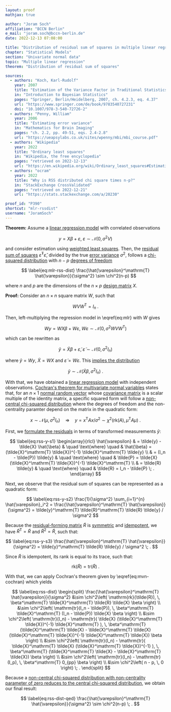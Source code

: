 ```yaml
---
layout: proof
mathjax: true

author: "Joram Soch"
affiliation: "BCCN Berlin"
e_mail: "joram.soch@bccn-berlin.de"
date: 2022-12-13 07:08:00

title: "Distribution of residual sum of squares in multiple linear regression with weighted least squares"
chapter: "Statistical Models"
section: "Univariate normal data"
topic: "Multiple linear regression"
theorem: "Distribution of residual sum of squares"

sources:
  - authors: "Koch, Karl-Rudolf"
    year: 2007
    title: "Estimation of the Variance Factor in Traditional Statistics"
    in: "Introduction to Bayesian Statistics"
    pages: "Springer, Berlin/Heidelberg, 2007, ch. 4.2.3, eq. 4.37"
    url: "https://www.springer.com/de/book/9783540727231"
    doi: "10.1007/978-3-540-72726-2"
  - authors: "Penny, William"
    year: 2006
    title: "Estimating error variance"
    in: "Mathematics for Brain Imaging"
    pages: "ch. 2.2, pp. 49-51, eqs. 2.4-2.8"
    url: "https://ueapsylabs.co.uk/sites/wpenny/mbi/mbi_course.pdf"
  - authors: "Wikipedia"
    year: 2022
    title: "Ordinary least squares"
    in: "Wikipedia, the free encyclopedia"
    pages: "retrieved on 2022-12-13"
    url: "https://en.wikipedia.org/wiki/Ordinary_least_squares#Estimation"
  - authors: "ocram"
    year: 2022
    title: "Why is RSS distributed chi square times n-p?"
    in: "StackExchange CrossValidated"
    pages: "retrieved on 2022-12-21"
    url: "https://stats.stackexchange.com/a/20230"

proof_id: "P390"
shortcut: "mlr-rssdist"
username: "JoramSoch"
---
```



**Theorem:** Assume a [linear regression model](/D/mlr) with correlated observations

$$ \label{eq:mlr}
y = X\beta + \varepsilon, \; \varepsilon \sim \mathcal{N}(0, \sigma^2 V)
$$

and consider estimation using [weighted least squares](/P/mlr-wls). Then, the [residual sum of squares](/D/rss) $\hat{\varepsilon}^\mathrm{T} \hat{\varepsilon}$, divided by the true [error variance](/D/mlr) $\sigma^2$, follows a [chi-squared distribution](/D/chi2) with $n-p$ [degrees of freedom](/D/dof)

$$ \label{eq:mlr-rss-dist}
\frac{\hat{\varepsilon}^\mathrm{T} \hat{\varepsilon}}{\sigma^2} \sim \chi^2(n-p)
$$

where $n$ and $p$ are the dimensions of the $n \times p$ [design matrix](/D/mlr) $X$.


**Proof:** Consider an $n \times n$ square matrix $W$, such that

$$ \label{eq:W-def}
W V W^\mathrm{T} = I_n \; .
$$

Then, left-multiplying the regression model in \eqref{eq:mlr} with $W$ gives

$$ \label{eq:mlr-W-s1}
Wy = WX\beta + W\varepsilon, \; W\varepsilon \sim \mathcal{N}(0, \sigma^2 W V W^\mathrm{T})
$$

which can be rewritten as

$$ \label{eq:mlr-W-s2}
\tilde{y} = \tilde{X}\beta + \tilde{\varepsilon}, \; \tilde{\varepsilon} \sim \mathcal{N}(0, \sigma^2 I_n)
$$

where $\tilde{y} = Wy$, $\tilde{X} = WX$ and $\tilde{\varepsilon} = W\varepsilon$. This [implies the distribution](/P/mvn-ltt)

$$ \label{eq:y-tilde-dist}
\tilde{y} \sim \mathcal{N}(\tilde{X} \beta, \sigma^2 I_n) \; .
$$

With that, we have obtained a [linear regression model](/D/mlr) with independent observations. [Cochran's theorem for multivariate normal variables](/P/mvn-cochran) states that, for an $n \times 1$ [normal random vector](/D/mvn) whose [covariance matrix](/D/covmat) is a scalar multiple of the identity matrix, a specific squared form will follow a [non-central chi-squared distribution](/D/ncchi2) where the degrees of freedom and the non-centrality paramter depend on the matrix in the quadratic form:

$$ \label{eq:mvn-cochran}
x \sim \mathcal{N}(\mu, \sigma^2 I_n) \quad \Rightarrow \quad y = x^\mathrm{T} A x /\sigma^2 \sim \chi^2\left( \mathrm{rk}(A), \mu^\mathrm{T} A \mu \right) \; .
$$

First, we [formulate the residuals](/P/mlr-mat) in terms of transformed measurements $\tilde{y}$:

$$ \label{eq:rss-y-s1}
\begin{array}{rlcl}
\hat{\varepsilon} & = \tilde{y} - \tilde{X} \hat{\beta} & \quad \text{where} \quad & \hat{\beta} = (\tilde{X}^\mathrm{T} \tilde{X})^{-1} \tilde{X}^\mathrm{T} \tilde{y} \\
& = (I_n - \tilde{P}) \tilde{y} & \quad \text{where} \quad & \tilde{P} = \tilde{X} (\tilde{X}^\mathrm{T} \tilde{X})^{-1} \tilde{X}^\mathrm{T} \\
& = \tilde{R} \tilde{y} & \quad \text{where} \quad & \tilde{R} = I_n - \tilde{P} \; .
\end{array}
$$

Next, we observe that the residual sum of squares can be represented as a quadratic form:

$$ \label{eq:rss-y-s2}
\frac{1}{\sigma^2} \sum_{i=1}^{n} \hat{\varepsilon}_i^2 = \frac{\hat{\varepsilon}^\mathrm{T} \hat{\varepsilon}}{\sigma^2} = \tilde{y}^\mathrm{T} \tilde{R}^\mathrm{T} \tilde{R} \tilde{y} / \sigma^2
$$

Because the [residual-forming matrix](/D/rfmat) $\tilde{R}$ is [symmetric](/P/mlr-symm) and [idempotent](/P/mlr-idem), we have $\tilde{R}^\mathrm{T} = \tilde{R}$ and $\tilde{R}^2 = \tilde{R}$, such that:

$$ \label{eq:rss-y-s3}
\frac{\hat{\varepsilon}^\mathrm{T} \hat{\varepsilon}}{\sigma^2} = \tilde{y}^\mathrm{T} \tilde{R} \tilde{y} / \sigma^2 \; .
$$

Since $\tilde{R}$ is idempotent, its rank is equal to its trace, such that:

$$ \label{eq:R-rk-tr}
\mathrm{rk}(\tilde{R}) = \mathrm{tr}(\tilde{R}) \; .
$$

With that, we can apply Cochran's theorem given by \eqref{eq:mvn-cochran} which yields

$$ \label{eq:rss-dist}
\begin{split}
      \frac{\hat{\varepsilon}^\mathrm{T} \hat{\varepsilon}}{\sigma^2}
&\sim \chi^2\left( \mathrm{rk}(\tilde{R}), \, \beta^\mathrm{T} \tilde{X}^\mathrm{T} \tilde{R} \tilde{X} \beta \right) \\
&\sim \chi^2\left( \mathrm{tr}(I_n - \tilde{P}), \, \beta^\mathrm{T} \tilde{X}^\mathrm{T} (I_n - \tilde{P}) \tilde{X} \beta \right) \\
&\sim \chi^2\left( \mathrm{tr}(I_n) - \mathrm{tr}( \tilde{X} (\tilde{X}^\mathrm{T} \tilde{X})^{-1} \tilde{X}^\mathrm{T} ), \, \beta^\mathrm{T} (\tilde{X}^\mathrm{T} \tilde{X} - \tilde{X}^\mathrm{T} \tilde{X} (\tilde{X}^\mathrm{T} \tilde{X})^{-1} \tilde{X}^\mathrm{T} \tilde{X}) \beta \right) \\
&\sim \chi^2\left( \mathrm{tr}(I_n) - \mathrm{tr}( \tilde{X}^\mathrm{T} \tilde{X} (\tilde{X}^\mathrm{T} \tilde{X})^{-1} ), \, \beta^\mathrm{T} (\tilde{X}^\mathrm{T} \tilde{X} - \tilde{X}^\mathrm{T} \tilde{X}) \beta \right) \\
&\sim \chi^2\left( \mathrm{tr}(I_n) - \mathrm{tr}(I_p), \, \beta^\mathrm{T} 0_{pp} \beta \right) \\
&\sim \chi^2\left( n - p, \, 0 \right) \; .
\end{split}
$$

Because a [non-central chi-squared distribution with non-centrality parameter of zero reduces to the central chi-squared distribution](/P/chi2-ncchi2), we obtain our final result:

$$ \label{eq:rss-dist-qed}
\frac{\hat{\varepsilon}^\mathrm{T} \hat{\varepsilon}}{\sigma^2} \sim \chi^2(n-p) \; .
$$